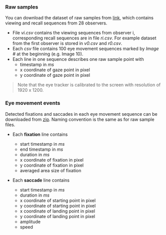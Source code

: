 ### Raw samples
You can download the dataset of raw samples from [link](http://cybertron.cg.tu-berlin.de/xiwang/mental_imagery/dataset/images.zip), which contains viewing and recall sequences from 28 observers. 

* File *vi.csv* contains the viewing sequences from observer i, corresponding recall sequences are in file *ri.csv*. For example dataset from the first observer is stored in *v0.csv* and *r0.csv*. 
* Each *csv* file contains 100 eye movement sequences marked by *Image #* at the beginning (e.g. Image 10).
* Each line in one sequence describes one raw sample point with 
	* timestamp in *ms*
	* x coordinate of gaze point in pixel
	* y coordinate of gaze point in pixel

> Note that the eye tracker is calibrated to the screen with resolution of 1920 x 1200. 


### Eye movement events

Detected fixations and saccades in each eye movement sequence can be downloaded from [zip](http://cybertron.cg.tu-berlin.de/xiwang/mental_imagery/dataset/eye_movement_events.zip). Naming convention is the same as for raw sample files.

* Each **fixation** line contains 
	* start timestamp in *ms*
	* end timestamp in *ms*
	* duration in *ms*
	* x coordinate of fixation in pixel
	* y coordinate of fixation in pixel
	* averaged area size of fixation 

* Each **saccade** line contains 
	* start timestamp in *ms*
	* duration in *ms*
	* x coordinate of starting point in pixel
	* y coordinate of starting point in pixel
	* x coordinate of landing point in pixel
	* y coordinate of landing point in pixel
	* amplitude 
	* speed 
